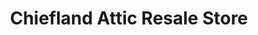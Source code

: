 ---
title: "Chiefland Attic Resale Store"
url: /chiefland/chiefland-attic-resale-store/
shop: charity
---